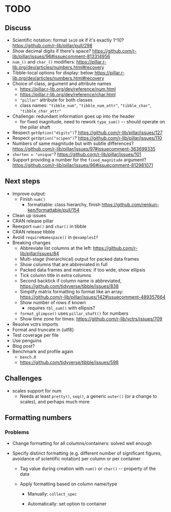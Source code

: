 # TODO

## Discuss

- Scientific notation: format `1e10` ok if it's exactly 1^10? <https://github.com/r-lib/pillar/pull/298>
- Show decimal digits if there's space? <https://github.com/r-lib/pillar/issues/96#issuecomment-813314956>
- `num_()` and `char_()` modifiers: <https://pillar.r-lib.org/dev/articles/numbers.html#recovery>
- Tibble-local options for display: below <https://pillar.r-lib.org/dev/articles/numbers.html#recovery>
- Choice of class, argument and attribute names
    - <https://pillar.r-lib.org/dev/reference/num.html>
    - <https://pillar.r-lib.org/dev/reference/char.html>
    - `"pillar"` attribute for both classes
    - class names: `"tibble_num"`, `"tibble_num_attr"`, `"tibble_char"`, `"tibble_char_attr"`
- Challenge: redundant information goes up into the header
    - for fixed magnitude, need to rework `type_sum()` -- should operate on the pillar shaft
- Respect `getOption("digits")`? <https://github.com/r-lib/pillar/issues/127>
- Respect `getOption("scipen")`? <https://github.com/r-lib/pillar/issues/110>
- Numbers of same magnitude but with subtle differences? <https://github.com/r-lib/pillar/issues/97#issuecomment-363699335>
- `shorten = "unique"`? <https://github.com/r-lib/pillar/issues/101>
- Support providing a number for the `fixed_magnitude` argument? <https://github.com/r-lib/pillar/issues/96#issuecomment-812981071>

## Next steps

- Improve output:
    - Finish `num()`
        - formattable: class hierarchy, finish <https://github.com/renkun-ken/formattable/pull/154>
- Clean up issues
- CRAN release pillar
- Reexport `num()` and `char()` in tibble
- CRAN release tibble
- Avoid `requireNamespace()` in `@examplesIf`
- Breaking changes
    - Abbreviate list columns at the left: <https://github.com/r-lib/pillar/issues/84>
    - Multi-stage (hierarchical) output for packed data frames
    - Show columns that are abbreviated in full
    - Packed data frames and matrices: if too wide, show ellipsis
    - Tick column title in extra columns
    - Second backtick if column name is abbreviated, <https://github.com/tidyverse/tibble/issues/838>
    - Simplify matrix formatting to format like an array: <https://github.com/r-lib/pillar/issues/142#issuecomment-489357664>
    - Show number of rows if known
        - requires `tbl_sum()` with ellipsis?
    - `format_glimpse()` uses `pillar_shaft()` for numbers
    - Show time zone for times: <https://github.com/r-lib/vctrs/issues/709>
- Resolve vctrs imports
- Format and truncate in {utf8}
- Test coverage per file
- Use penguins
- Blog post?
- Benchmark and profile again
    - `bench.R`
    - <https://github.com/tidyverse/tibble/issues/598>

## Challenges

- scales support for num
    - Needs at least `pretty()`, `seq()`, a generic `outer()` (or a change to scales), and perhaps much more


## Formatting numbers

### Problems

- Change formatting for all columns/containers: solved well enough

- Specify distinct formatting (e.g. different number of significant figures, avoidance of scientific notation) per column or per container

    - Tag value during creation with `num()` or `char()` -- property of the data

    - Apply formatting based on column name/type

        - Manually: `collect_spec`

        - Automatically: set option to container
